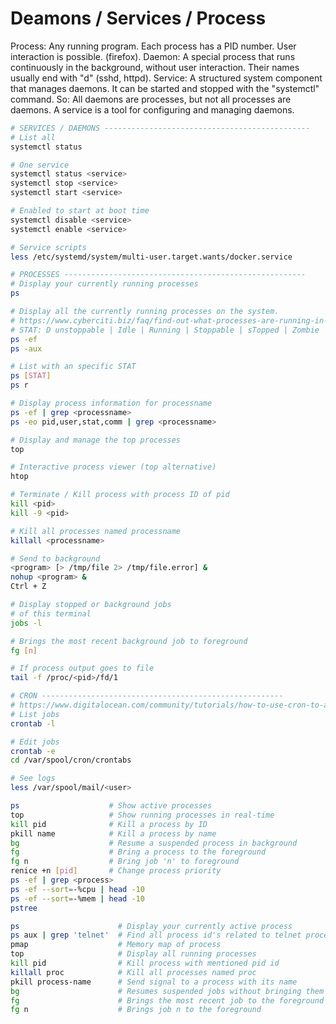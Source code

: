 # Deamons / Services / Process
Process: Any running program. Each process has a PID number. User interaction is possible. (firefox).
Daemon: A special process that runs continuously in the background, without user interaction. Their names usually end with "d" (sshd, httpd).
Service: A structured system component that manages daemons. It can be started and stopped with the "systemctl" command.
So: All daemons are processes, but not all processes are daemons. A service is a tool for configuring and managing daemons.

```bash
# SERVICES / DAEMONS ----------------------------------------------
# List all
systemctl status

# One service
systemctl status <service>
systemctl stop <service>
systemctl start <service>

# Enabled to start at boot time
systemctl disable <service>
systemctl enable <service>

# Service scripts
less /etc/systemd/system/multi-user.target.wants/docker.service

# PROCESSES ------------------------------------------------------
# Display your currently running processes
ps

# Display all the currently running processes on the system.
# https://www.cyberciti.biz/faq/find-out-what-processes-are-running-in-the-background-on-linux/
# STAT: D unstoppable | Idle | Running | Stoppable | sTopped | Zombie
ps -ef
ps -aux

# List with an specific STAT
ps [STAT]
ps r

# Display process information for processname
ps -ef | grep <processname>
ps -eo pid,user,stat,comm | grep <processname>

# Display and manage the top processes
top

# Interactive process viewer (top alternative)
htop

# Terminate / Kill process with process ID of pid
kill <pid>
kill -9 <pid>

# Kill all processes named processname
killall <processname>

# Send to background
<program> [> /tmp/file 2> /tmp/file.error] &
nohup <program> &
Ctrl + Z

# Display stopped or background jobs
# of this terminal
jobs -l

# Brings the most recent background job to foreground
fg [n]

# If process output goes to file
tail -f /proc/<pid>/fd/1

# CRON ------------------------------------------------------
# https://www.digitalocean.com/community/tutorials/how-to-use-cron-to-automate-tasks-ubuntu-1804
# List jobs
crontab -l

# Edit jobs
crontab -e
cd /var/spool/cron/crontabs

# See logs
less /var/spool/mail/<user>
```
```bash
ps                    # Show active processes  
top                   # Show running processes in real-time  
kill pid              # Kill a process by ID  
pkill name            # Kill a process by name  
bg                    # Resume a suspended process in background  
fg                    # Bring a process to the foreground  
fg n                  # Bring job 'n' to foreground  
renice +n [pid]       # Change process priority  
ps -ef | grep <process>  
ps -ef --sort=-%cpu | head -10  
ps -ef --sort=-%mem | head -10  
pstree  

ps                      # Display your currently active process
ps aux | grep 'telnet'  # Find all process id's related to telnet process
pmap                    # Memory map of process
top                     # Display all running processes
kill pid                # Kill process with mentioned pid id
killall proc            # Kill all processes named proc
pkill process-name      # Send signal to a process with its name
bg                      # Resumes suspended jobs without bringing them to the foreground
fg                      # Brings the most recent job to the foreground
fg n                    # Brings job n to the foreground
```
